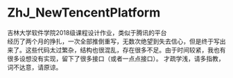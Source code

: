 # ZhJ_NewTencentPlatform
吉林大学软件学院2018级课程设计作业，类似于腾讯的平台<br>
经历了两个月的挣扎，一次全部推倒重写，无数次绝望到失去信心，但是终于写出来了。这些代码太过繁杂，结构也很混乱，存在很多不足。由于时间较紧，我也有很多设想没有实现，留下了很多接口（或者一点点接口）。
才疏学浅，请多指教，词不达意，请原谅。
